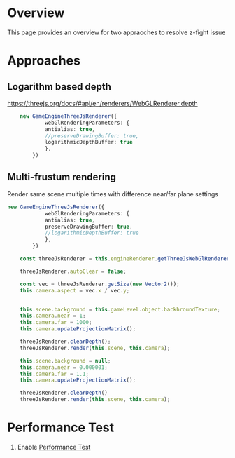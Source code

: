 # Overview

This page provides an overview for two appraoches to resolve z-fight issue

# Approaches

## Logarithm based depth


https://threejs.org/docs/#api/en/renderers/WebGLRenderer.depth


```typescript
    new GameEngineThreeJsRenderer({
            webGlRenderingParameters: {
            antialias: true,
            //preserveDrawingBuffer: true,
            logarithmicDepthBuffer: true
            },
        })
```

## Multi-frustum rendering

Render same scene multiple times with difference near/far plane settings

```typescript
new GameEngineThreeJsRenderer({
            webGlRenderingParameters: {
            antialias: true,
            preserveDrawingBuffer: true,
            //logarithmicDepthBuffer: true
            },
        })
```

```typescript
    const threeJsRenderer = this.engineRenderer.getThreeJsWebGlRenderer();

    threeJsRenderer.autoClear = false;

    const vec = threeJsRenderer.getSize(new Vector2());
    this.camera.aspect = vec.x / vec.y;


    this.scene.background = this.gameLevel.object.backhroundTexture;
    this.camera.near = 1;
    this.camera.far = 1000;
    this.camera.updateProjectionMatrix();

    threeJsRenderer.clearDepth();
    threeJsRenderer.render(this.scene, this.camera);

    this.scene.background = null;
    this.camera.near = 0.000001;
    this.camera.far = 1.1;
    this.camera.updateProjectionMatrix();

    threeJsRenderer.clearDepth()
    threeJsRenderer.render(this.scene, this.camera);
```

# Performance Test

1. Enable 
[Performance Test](./stress-load.md)
